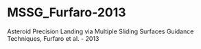 # MSSG_Furfaro-2013
Asteroid Precision Landing via Multiple Sliding Surfaces Guidance Techniques, Furfaro et al. - 2013
